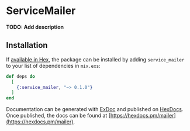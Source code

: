 # ServiceMailer

**TODO: Add description**

## Installation

If [available in Hex](https://hex.pm/docs/publish), the package can be installed
by adding `service_mailer` to your list of dependencies in `mix.exs`:

```elixir
def deps do
  [
    {:service_mailer, "~> 0.1.0"}
  ]
end
```

Documentation can be generated with [ExDoc](https://github.com/elixir-lang/ex_doc)
and published on [HexDocs](https://hexdocs.pm). Once published, the docs can
be found at [https://hexdocs.pm/mailer](https://hexdocs.pm/mailer).

